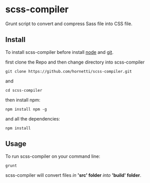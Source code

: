 # scss-compiler
Grunt script to convert and compress Sass file into CSS file.

## Install

To install scss-compiler before install [node](https://nodejs.org/it/) and [git](https://git-scm.com/).

first clone the Repo and then change directory into scss-compiler

`git clone https://github.com/hornetti/scss-compiler.git`

and

`cd scss-compiler`

then install npm: 

`npm install npm -g`

and all the dependencies:

`npm install`

## Usage

To run scss-compiler on your command line:

`grunt`

scss-compiler will convert files *in* **'src' folder** *into* **'build' folder**.

<!--
## Install git and npm

TODO: Write install git and npm

## Install scss-compiler

TODO: Write install

## Credits

TODO: Write credits

## License

TODO: Write license
-->